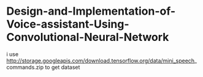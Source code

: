 # Design-and-Implementation-of-Voice-assistant-Using-Convolutional-Neural-Network

i use http://storage.googleapis.com/download.tensorflow.org/data/mini_speech_
commands.zip to get dataset

